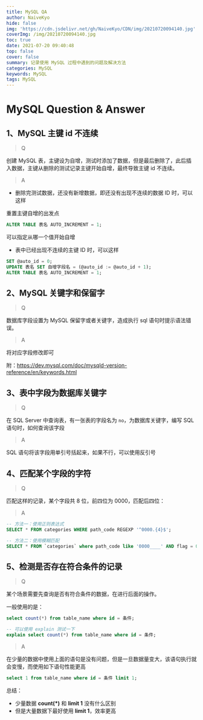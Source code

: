 ```yaml
---
title: MySQL QA
author: NaiveKyo
hide: false
img: 'https://cdn.jsdelivr.net/gh/NaiveKyo/CDN/img/20210720094140.jpg'
coverImg: /img/20210720094140.jpg
toc: true
date: 2021-07-20 09:40:48
top: false
cover: false
summary: 记录使用 MySQL 过程中遇到的问题及解决方法
categories: MySQL
keywords: MySQL
tags: MySQL
---
```




# MySQL Question & Answer

## 1、MySQL 主键 id 不连续

> Q

创建 MySQL 表，主键设为自增，测试时添加了数据，但是最后删除了，此后插入数据，主键从删除的测试记录主键开始自增，最终导致主键 id 不连续。

> A

- 删除完测试数据，还没有新增数据，即还没有出现不连续的数据 ID 时，可以这样

重置主键自增的出发点

```sql
ALTER TABLE 表名 AUTO_INCREMENT = 1;
```

可以指定从哪一个值开始自增



- 表中已经出现不连续的主键 ID 时，可以这样

```sql
SET @auto_id = 0;
UPDATE 表名 SET 自增字段名 = (@auto_id := @auto_id + 1);
ALTER TABLE 表名 AUTO_INCREMENT = 1;
```



## 2、MySQL 关键字和保留字

>Q

数据库字段设置为 MySQL 保留字或者关键字，造成执行 sql 语句时提示语法错误。



> A

将对应字段修改即可

附：https://dev.mysql.com/doc/mysqld-version-reference/en/keywords.html



## 3、表中字段为数据库关键字

> Q

在 SQL Server 中查询表，有一张表的字段名为 `no`，为数据库关键字，编写 SQL 语句时，如何查询该字段

> A

SQL 语句将该字段用单引号括起来，如果不行，可以使用反引号



## 4、匹配某个字段的字符

> Q

匹配这样的记录，某个字段共 8 位，前四位为 0000，匹配后四位：



> A

```sql
-- 方法一：使用正则表达式
SELECT * FROM categories WHERE path_code REGEXP '^0000.{4}$';

-- 方法二：使用模糊匹配
SELECT * FROM `categories` where path_code like '0000____' AND flag = 0;
```



## 5、检测是否存在符合条件的记录

> Q

某个场景需要先查询是否有符合条件的数据，在进行后面的操作。

一般使用的是：

```sql
select count(*) from table_name where id = 条件;

-- 可以使用 explain 测试一下
explain select count(*) from table_name where id = 条件;
```

> A

在少量的数据中使用上面的语句是没有问题，但是一旦数据量变大，该语句执行就会变慢，而使用如下语句性能更高

```sql
select 1 from table_name where id = 条件 limit 1;
```



总结：

- 少量数据 **count(*)** 和 **limit 1** 没有什么区别
- 但是大量数据下最好使用 **limit 1**，效率更高

